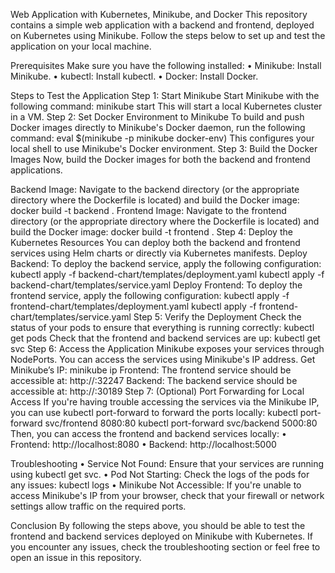 Web Application with Kubernetes, Minikube, and Docker
This repository contains a simple web application with a backend and frontend, deployed on Kubernetes using Minikube. Follow the steps below to set up and test the application on your local machine.
 
Prerequisites
Make sure you have the following installed:
•	Minikube: Install Minikube.
•	kubectl: Install kubectl.
•	Docker: Install Docker.
 
Steps to Test the Application
Step 1: Start Minikube
Start Minikube with the following command:
minikube start
This will start a local Kubernetes cluster in a VM.
Step 2: Set Docker Environment to Minikube
To build and push Docker images directly to Minikube's Docker daemon, run the following command:
eval $(minikube -p minikube docker-env)
This configures your local shell to use Minikube's Docker environment.
Step 3: Build the Docker Images
Now, build the Docker images for both the backend and frontend applications.

Backend Image:
Navigate to the backend directory (or the appropriate directory where the Dockerfile is located) and build the Docker image:
docker build -t backend .
Frontend Image:
Navigate to the frontend directory (or the appropriate directory where the Dockerfile is located) and build the Docker image:
docker build -t frontend .
Step 4: Deploy the Kubernetes Resources
You can deploy both the backend and frontend services using Helm charts or directly via Kubernetes manifests.
Deploy Backend:
To deploy the backend service, apply the following configuration:
kubectl apply -f backend-chart/templates/deployment.yaml
kubectl apply -f backend-chart/templates/service.yaml
Deploy Frontend:
To deploy the frontend service, apply the following configuration:
kubectl apply -f frontend-chart/templates/deployment.yaml
kubectl apply -f frontend-chart/templates/service.yaml
Step 5: Verify the Deployment
Check the status of your pods to ensure that everything is running correctly:
kubectl get pods
Check that the frontend and backend services are up:
kubectl get svc
Step 6: Access the Application
Minikube exposes your services through NodePorts. You can access the services using Minikube's IP address.
Get Minikube’s IP:
minikube ip
Frontend:
The frontend service should be accessible at:
http://<minikube-ip>:32247
Backend:
The backend service should be accessible at:
http://<minikube-ip>:30189
Step 7: (Optional) Port Forwarding for Local Access
If you're having trouble accessing the services via the Minikube IP, you can use kubectl port-forward to forward the ports locally:
kubectl port-forward svc/frontend 8080:80
kubectl port-forward svc/backend 5000:80
Then, you can access the frontend and backend services locally:
•	Frontend: http://localhost:8080
•	Backend: http://localhost:5000
 
Troubleshooting
•	Service Not Found: Ensure that your services are running using kubectl get svc.
•	Pod Not Starting: Check the logs of the pods for any issues:
kubectl logs <pod-name>
•	Minikube Not Accessible: If you're unable to access Minikube's IP from your browser, check that your firewall or network settings allow traffic on the required ports.
 
Conclusion
By following the steps above, you should be able to test the frontend and backend services deployed on Minikube with Kubernetes. If you encounter any issues, check the troubleshooting section or feel free to open an issue in this repository.
